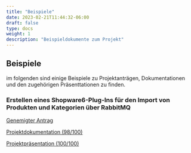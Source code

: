 ```yaml
---
title: "Beispiele"
date: 2023-02-21T11:44:32-06:00
draft: false
type: docs
weight: 1
description: "Beispieldokumente zum Projekt"
---
```


## Beispiele
im folgenden sind einige Beispiele zu Projektanträgen, Dokumentationen und den zugehörigen Präsenttationen zu finden.

### Erstellen eines Shopware6-Plug-Ins für den Import von Produkten und Kategorien über RabbitMQ

[Genemigter Antrag](/projektae/beispielprojekte/shopware6-amqp/antrag.pdf)

[Projektdokumentation (98/100)](/projektae/beispielprojekte/shopware6-amqp/dokumentation.pdf)

[Projektpräsentation (100/100)](/projektae/beispielprojekte/shopware6-amqp/präsentation.pptx)
